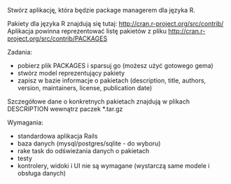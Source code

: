 Stwórz aplikację, która będzie package managerem dla języka R.

Pakiety dla języka R znajdują się tutaj: http://cran.r-project.org/src/contrib/
Aplikacja powinna reprezentować listę pakietów z pliku http://cran.r-project.org/src/contrib/PACKAGES

Zadania:
- pobierz plik PACKAGES i sparsuj go (możesz użyć gotowego gema)
- stwórz model reprezentujący pakiety
- zapisz w bazie informacje o pakietach (description, title, authors, version, maintainers, license, publication date)

Szczegółowe dane o konkretnych pakietach znajdują w plikach DESCRIPTION wewnątrz paczek *.tar.gz 

Wymagania:
- standardowa aplikacja Rails
- baza danych (mysql/postgres/sqlite - do wyboru)
- rake task do odświeżania danych o pakietach
- testy
- kontrolery, widoki i UI nie są wymagane (wystarczą same modele i obsługa danych)

